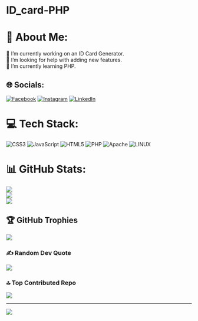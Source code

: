 # ID_card-PHP


# 💫 About Me:
🔭 I’m currently working on an ID Card Generator.<br>🤝 I’m looking for help with adding new features.<br>🌱 I’m currently learning PHP.


## 🌐 Socials:
[![Facebook](https://img.shields.io/badge/Facebook-%231877F2.svg?logo=Facebook&logoColor=white)](https://facebook.com/deepanshu.kumar.3910) [![Instagram](https://img.shields.io/badge/Instagram-%23E4405F.svg?logo=Instagram&logoColor=white)](https://instagram.com/localhost.deeps) [![LinkedIn](https://img.shields.io/badge/LinkedIn-%230077B5.svg?logo=linkedin&logoColor=white)](https://linkedin.com/in/deepanshu-kumar-5a1242154)

# 💻 Tech Stack:
![CSS3](https://img.shields.io/badge/css3-%231572B6.svg?style=flat&logo=css3&logoColor=white) ![JavaScript](https://img.shields.io/badge/javascript-%23323330.svg?style=flat&logo=javascript&logoColor=%23F7DF1E) ![HTML5](https://img.shields.io/badge/html5-%23E34F26.svg?style=flat&logo=html5&logoColor=white) ![PHP](https://img.shields.io/badge/php-%23777BB4.svg?style=flat&logo=php&logoColor=white) ![Apache](https://img.shields.io/badge/apache-%23D42029.svg?style=flat&logo=apache&logoColor=white) ![LINUX](https://img.shields.io/badge/Linux-FCC624?style=flat&logo=linux&logoColor=black)
# 📊 GitHub Stats:
![](https://github-readme-stats.vercel.app/api?username=kdeepanshu99&theme=tokyonight&hide_border=true&include_all_commits=false&count_private=false)<br/>
![](https://github-readme-streak-stats.herokuapp.com/?user=kdeepanshu99&theme=tokyonight&hide_border=true)<br/>
![](https://github-readme-stats.vercel.app/api/top-langs/?username=kdeepanshu99&theme=tokyonight&hide_border=true&include_all_commits=false&count_private=false&layout=compact)

## 🏆 GitHub Trophies
![](https://github-profile-trophy.vercel.app/?username=kdeepanshu99&theme=tokyonight&no-frame=true&no-bg=true&margin-w=4)

### ✍️ Random Dev Quote
![](https://quotes-github-readme.vercel.app/api?type=horizontal&theme=tokyonight)

### 🔝 Top Contributed Repo
![](https://github-contributor-stats.vercel.app/api?username=kdeepanshu99&limit=5&theme=tokyonight&combine_all_yearly_contributions=true)

---
[![](https://visitcount.itsvg.in/api?id=kdeepanshu99&icon=2&color=6)](https://visitcount.itsvg.in)

<!-- Proudly created with GPRM ( https://gprm.itsvg.in ) -->
